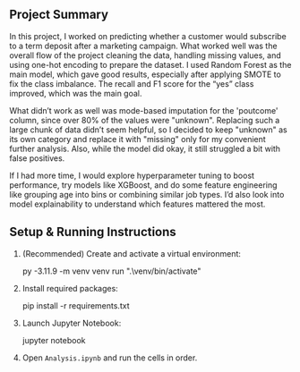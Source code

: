 ## Project Summary

In this project, I worked on predicting whether a customer would subscribe to a term deposit after a marketing campaign. What worked well was the overall flow of the project cleaning the data, handling missing values, and using one-hot encoding to prepare the dataset. I used Random Forest as the main model, which gave good results, especially after applying SMOTE to fix the class imbalance. The recall and F1 score for the “yes” class improved, which was the main goal.

What didn’t work as well was mode-based imputation for the 'poutcome' column, since over 80% of the values were "unknown". Replacing such a large chunk of data didn’t seem helpful, so I decided to keep "unknown" as its own category and replace it with "missing" only for my convenient further analysis. Also, while the model did okay, it still struggled a bit with false positives.

If I had more time, I would explore hyperparameter tuning to boost performance, try models like XGBoost, and do some feature engineering like grouping age into bins or combining similar job types. I’d also look into model explainability to understand which features mattered the most.

## Setup & Running Instructions

1. (Recommended) Create and activate a virtual environment:

   py -3.11.9 -m venv venv
   run ".\venv/bin/activate"

2. Install required packages:

   pip install -r requirements.txt

3. Launch Jupyter Notebook:

   jupyter notebook

4. Open `Analysis.ipynb` and run the cells in order.
